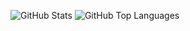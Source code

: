 ![GitHub Stats](https://github-readme-stats.vercel.app/api?username=sajibsaha4647&count_private=true&show_icons=true&theme=vue)
![GitHub Top Languages](https://github-readme-stats.vercel.app/api/top-langs/?username=sajibsaha4647&layout=compact&theme=vue)
